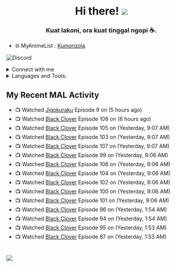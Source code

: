<h1 align="center">Hi there! <img src="https://media.giphy.com/media/hvRJCLFzcasrR4ia7z/giphy.gif" width="25px"> </h1>
<h3 align="center">Kuat lakoni, ora kuat tinggal ngopi ☕.</h3>

- 🌐 MyAnimeList : [Kumorizola](https://myanimelist.net/animelist/Kumorizola)

![Discord](https://discord.c99.nl/widget/theme-3/761213268009943051.png)
<details>
      <summary>Connect with me</summary>
    <p align="left">
        <a href="https://www.facebook.com/kumori.hartley.1" target="blank"><img align="center"
                src="https://raw.githubusercontent.com/rahuldkjain/github-profile-readme-generator/master/src/images/icons/Social/facebook.svg"
                alt="kumori hartley" height="30" width="40" /></a>
        <a href="https://www.instagram.com/kumorizola/" target="blank"><img align="center"
                src="https://raw.githubusercontent.com/rahuldkjain/github-profile-readme-generator/master/src/images/icons/Social/instagram.svg"
                alt="kumorizola" height="30" width="40" /></a>
        <a href="https://discord.com" target="blank"><img align="center"
                src="https://raw.githubusercontent.com/rahuldkjain/github-profile-readme-generator/master/src/images/icons/Social/discord.svg"
                alt="Kumori#5882" height="30" width="40" /></a>
    </p>
</details>

<details>
    <summary align="left">Languages and Tools:</summary>
<p align="left">
      <a href="https://www.w3schools.com/css/" target="_blank">
        <img src="https://raw.githubusercontent.com/devicons/devicon/master/icons/css3/css3-original-wordmark.svg"
            alt="css3" width="40" height="40" /> </a> <a href="https://www.w3.org/html/" target="_blank"> <img
            src="https://raw.githubusercontent.com/devicons/devicon/master/icons/html5/html5-original-wordmark.svg"
            alt="html5" width="40" height="40" /> </a> <a href="https://www.java.com" target="_blank"> <img
            src="https://raw.githubusercontent.com/devicons/devicon/master/icons/java/java-original.svg" alt="java"
            width="40" height="40" /> </a> <a href="https://developer.mozilla.org/en-US/docs/Web/JavaScript"
            target="_blank"> <img
            src="https://raw.githubusercontent.com/devicons/devicon/master/icons/javascript/javascript-original.svg"
            alt="javascript" width="40" height="40" /> </a> <a href="https://nodejs.org" target="_blank"> <img
            src="https://raw.githubusercontent.com/devicons/devicon/master/icons/nodejs/nodejs-original-wordmark.svg"
            alt="nodejs" width="40" height="40" /> </a> <a href="https://www.python.org" target="_blank"> <img
            src="https://raw.githubusercontent.com/devicons/devicon/master/icons/python/python-original.svg"
            alt="python" width="40" height="40" /> </a> <a href="https://www.typescriptlang.org/" target="_blank"> <img
            src="https://raw.githubusercontent.com/devicons/devicon/master/icons/typescript/typescript-original.svg" 
            alt="typescript" width="40" height="40" /> </a> <a href="https://www.photoshop.com/en" target="_blank"> <img
            src="https://upload.wikimedia.org/wikipedia/commons/a/af/Adobe_Photoshop_CC_icon.svg" alt="photoshop" width="40" height="40"/> </a>
            <a href="https://www.adobe.com/products/premiere.html" target="_blank"> <img
            src="https://upload.wikimedia.org/wikipedia/commons/4/40/Adobe_Premiere_Pro_CC_icon.svg" alt="Premiere pro" width="40" height="40"/> </a>
            <a href="https://www.adobe.com/in/products/illustrator.html" target="_blank"> <img 
            src="https://upload.wikimedia.org/wikipedia/commons/f/fb/Adobe_Illustrator_CC_icon.svg" alt="illustrator" width="40" height="40"/> </a>
      
 </details>
 
 <h2> My Recent MAL Activity</h2>
<!-- MAL_ACTIVITY:start -->

- 📺 Watched [Jigokuraku](https://MyAnimeList.net/anime.php?id=46569) Episode 9 on (5 hours ago)
- 📺 Watched [Black Clover](https://MyAnimeList.net/anime.php?id=34572) Episode 108 on (6 hours ago)
- 📺 Watched [Black Clover](https://MyAnimeList.net/anime.php?id=34572) Episode 105 on (Yesterday, 9:07 AM)
- 📺 Watched [Black Clover](https://MyAnimeList.net/anime.php?id=34572) Episode 103 on (Yesterday, 9:07 AM)
- 📺 Watched [Black Clover](https://MyAnimeList.net/anime.php?id=34572) Episode 107 on (Yesterday, 9:07 AM)
- 📺 Watched [Black Clover](https://MyAnimeList.net/anime.php?id=34572) Episode 99 on (Yesterday, 9:06 AM)
- 📺 Watched [Black Clover](https://MyAnimeList.net/anime.php?id=34572) Episode 106 on (Yesterday, 9:06 AM)
- 📺 Watched [Black Clover](https://MyAnimeList.net/anime.php?id=34572) Episode 104 on (Yesterday, 9:06 AM)
- 📺 Watched [Black Clover](https://MyAnimeList.net/anime.php?id=34572) Episode 102 on (Yesterday, 9:06 AM)
- 📺 Watched [Black Clover](https://MyAnimeList.net/anime.php?id=34572) Episode 100 on (Yesterday, 9:06 AM)
- 📺 Watched [Black Clover](https://MyAnimeList.net/anime.php?id=34572) Episode 101 on (Yesterday, 9:06 AM)
- 📺 Watched [Black Clover](https://MyAnimeList.net/anime.php?id=34572) Episode 96 on (Yesterday, 1:54 AM)
- 📺 Watched [Black Clover](https://MyAnimeList.net/anime.php?id=34572) Episode 94 on (Yesterday, 1:54 AM)
- 📺 Watched [Black Clover](https://MyAnimeList.net/anime.php?id=34572) Episode 95 on (Yesterday, 1:53 AM)
- 📺 Watched [Black Clover](https://MyAnimeList.net/anime.php?id=34572) Episode 87 on (Yesterday, 1:53 AM)

<!-- MAL_ACTIVITY:end -->

  
<h2 align="left"> <img src="https://media.discordapp.net/attachments/918405470073520168/919220018355523584/ezgif.com-gif-maker_1.gif">
